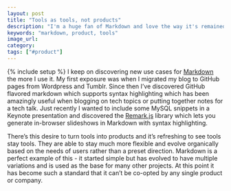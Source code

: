 ```yaml
---
layout: post
title: "Tools as tools, not products"
description: "I'm a huge fan of Markdown and love the way it's remained a tool rather than turning into a product. It's a lot more powerful this way."
keywords: "markdown, product, tools"
image_url:
category:
tags: ["#product"]
---
```

{% include setup %}
I keep on discovering new use cases for <a href="http://daringfireball.net/projects/markdown/syntax" target="_blank">Markdown</a> the more I use it. My first exposure was when I migrated my blog to GitHub pages from Wordpress and Tumblr. Since then I’ve discovered GitHub flavored markdown which supports syntax highlighting which has been amazingly useful when blogging on tech topics or putting together notes for a tech talk. Just recently I wanted to include some MySQL snippets in a Keynote presentation and discovered the <a href="http://remarkjs.com/#1" target="_blank">Remark.js</a> library which lets you generate in-browser slideshows in Markdown with syntax highlighting.

There’s this desire to turn tools into products and it’s refreshing to see tools stay tools. They are able to stay much more flexible and evolve organically based on the needs of users rather than a preset direction. Markdown is a perfect example of this - it started simple but has evolved to have multiple variations and is used as the base for many other projects. At this point it has become such a standard that it can’t be co-opted by any single product or company.